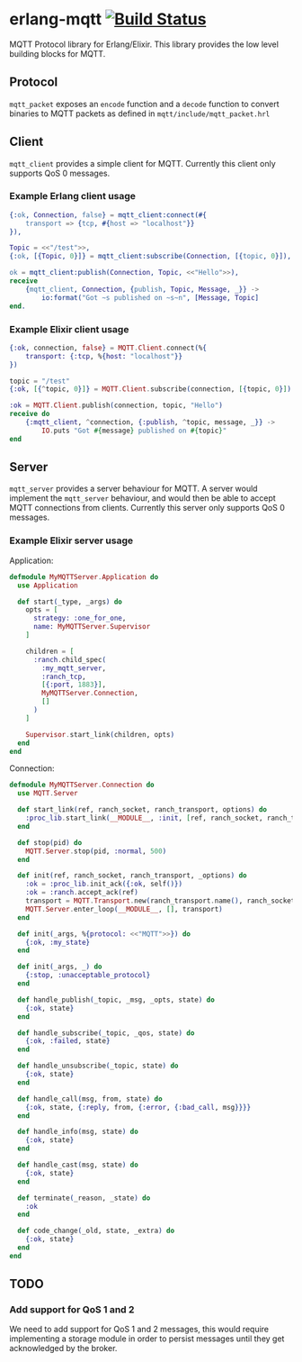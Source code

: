 # erlang-mqtt [![Build Status](https://travis-ci.org/kopera/erlang-mqtt.svg?branch=master)](https://travis-ci.org/kopera/erlang-mqtt)

MQTT Protocol library for Erlang/Elixir. This library provides the low level building blocks for MQTT.

## Protocol

`mqtt_packet` exposes an `encode` function and a `decode` function to convert binaries to MQTT packets as defined in
`mqtt/include/mqtt_packet.hrl`

## Client

`mqtt_client` provides a simple client for MQTT. Currently this client only supports QoS 0 messages.

### Example Erlang client usage

```erlang
{:ok, Connection, false} = mqtt_client:connect(#{
    transport => {tcp, #{host => "localhost"}}
}),

Topic = <<"/test">>,
{:ok, [{Topic, 0}]} = mqtt_client:subscribe(Connection, [{topic, 0}]),

ok = mqtt_client:publish(Connection, Topic, <<"Hello">>),
receive
    {mqtt_client, Connection, {publish, Topic, Message, _}} ->
        io:format("Got ~s published on ~s~n", [Message, Topic]
end.
```

### Example Elixir client usage

```elixir
{:ok, connection, false} = MQTT.Client.connect(%{
    transport: {:tcp, %{host: "localhost"}}
})

topic = "/test"
{:ok, [{^topic, 0}]} = MQTT.Client.subscribe(connection, [{topic, 0}])

:ok = MQTT.Client.publish(connection, topic, "Hello")
receive do
    {:mqtt_client, ^connection, {:publish, ^topic, message, _}} ->
        IO.puts "Got #{message} published on #{topic}"
end
```

## Server

`mqtt_server` provides a server behaviour for MQTT. A server would implement the `mqtt_server` behaviour, and would then
be able to accept MQTT connections from clients. Currently this server only supports QoS 0 messages.

### Example Elixir server usage

Application:

```elixir
defmodule MyMQTTServer.Application do
  use Application

  def start(_type, _args) do
    opts = [
      strategy: :one_for_one,
      name: MyMQTTServer.Supervisor
    ]

    children = [
      :ranch.child_spec(
        :my_mqtt_server,
        :ranch_tcp,
        [{:port, 1883}],
        MyMQTTServer.Connection,
        []
      )
    ]

    Supervisor.start_link(children, opts)
  end
end
```

Connection:

```elixir
defmodule MyMQTTServer.Connection do
  use MQTT.Server

  def start_link(ref, ranch_socket, ranch_transport, options) do
    :proc_lib.start_link(__MODULE__, :init, [ref, ranch_socket, ranch_transport, options])
  end

  def stop(pid) do
    MQTT.Server.stop(pid, :normal, 500)
  end

  def init(ref, ranch_socket, ranch_transport, _options) do
    :ok = :proc_lib.init_ack({:ok, self()})
    :ok = :ranch.accept_ack(ref)
    transport = MQTT.Transport.new(ranch_transport.name(), ranch_socket)
    MQTT.Server.enter_loop(__MODULE__, [], transport)
  end

  def init(_args, %{protocol: <<"MQTT">>}) do
    {:ok, :my_state}
  end

  def init(_args, _) do
    {:stop, :unacceptable_protocol}
  end

  def handle_publish(_topic, _msg, _opts, state) do
    {:ok, state}
  end

  def handle_subscribe(_topic, _qos, state) do
    {:ok, :failed, state}
  end

  def handle_unsubscribe(_topic, state) do
    {:ok, state}
  end

  def handle_call(msg, from, state) do
    {:ok, state, {:reply, from, {:error, {:bad_call, msg}}}}
  end

  def handle_info(msg, state) do
    {:ok, state}
  end

  def handle_cast(msg, state) do
    {:ok, state}
  end

  def terminate(_reason, _state) do
    :ok
  end

  def code_change(_old, state, _extra) do
    {:ok, state}
  end
end
```

## TODO

### Add support for QoS 1 and 2

We need to add support for QoS 1 and 2 messages, this would require implementing a storage module in order to persist
messages until they get acknowledged by the broker.
